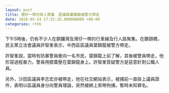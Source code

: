 ```yaml
---
layout: post
title: 灣仔一帶仍有人聚集　區議員葉錦龍被警方帶走
date: 2020-05-24 17:52:26.000000000 +08:00
categories: rthk
---
```


下午5時後，仍有不少人在銅鑼灣及灣仔一帶的行車線及行人路聚集。在鵝頸橋，民主黨立法會議員許智峯表示，中西區區議員葉錦龍被警方帶走。

許智峯說，當時有防暴警員衝向一名市民，葉錦龍上前了解，其後被警員帶走，他形容過程暴力，警員用膝蓋壓在葉錦龍身上。許智峯質疑警方是惡意針對公職人員。

另外，沙田區議員李志宏亦被帶走，他在社交網站表示，被捕前一直掛上議員證件，表明以區議員身分向警員理論，突然被綁上索帶拘捕，暫時未知罪名。
